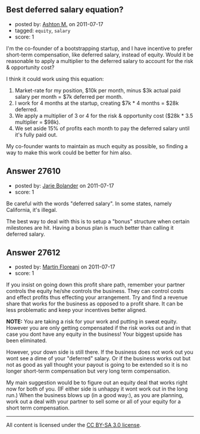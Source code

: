 ## Best deferred salary equation?

- posted by: [Ashton M.](https://stackexchange.com/users/-1/12013-ashton-m) on 2011-07-17
- tagged: `equity`, `salary`
- score: 1

I'm the co-founder of a bootstrapping startup, and I have incentive to prefer short-term compensation, like deferred salary, instead of equity.  Would it be reasonable to apply a multiplier to the deferred salary to account for the risk & opportunity cost?


I think it could work using this equation:

1. Market-rate for my position, $10k per month, minus $3k actual paid salary per month = $7k deferred per month.
2. I work for 4 months at the startup, creating $7k * 4 months = $28k deferred.
3. We apply a multiplier of 3 or 4 for the risk & opportunity cost ($28k * 3.5 multiplier = $98k).
4. We set aside 15% of profits each month to pay the deferred salary until it's fully paid out.

My co-founder wants to maintain as much equity as possible, so finding a way to make this work could be better for him also.


## Answer 27610

- posted by: [Jarie Bolander](https://stackexchange.com/users/-1/585-jarie-bolander) on 2011-07-17
- score: 1

Be careful with the words "deferred salary". In some states, namely California, it's illegal.

The best way to deal with this is to setup a "bonus" structure when certain milestones are hit.
Having a bonus plan is much better than calling it deferred salary.


## Answer 27612

- posted by: [Martin Floreani](https://stackexchange.com/users/-1/12035-martin-floreani) on 2011-07-17
- score: 1

If you insist on going down this profit share path, remember your partner controls the equity he/she controls the business. They can control costs and effect profits thus effecting your arrangement. Try and find a revenue share that works for the business as opposed to a profit share. It can be less problematic and keep your incentives better aligned. 

**NOTE:**
You are taking a risk for your work and putting in sweat equity. However you are only getting compensated if the risk works out and in that case you dont have any equity in the business! Your biggest upside has been eliminated. 

However, your down side is still there. If the business does not work out you wont see a dime of your "deferred" salary. Or if the business works out but not as good as yall thought your payout is going to be extended so it is no longer short-term compensation but very long term compensation.  

My main suggestion would be to figure out an equity deal that works right now for both of you. (IF either side is unhappy it wont work out in the long run.) When the business blows up (in a good way:), as you are planning, work out a deal with your partner to sell some or all of your equity for a short term compensation. 







---

All content is licensed under the [CC BY-SA 3.0 license](https://creativecommons.org/licenses/by-sa/3.0/).
